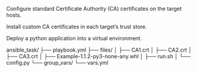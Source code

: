  Configure standard Certificate Authority (CA) certificates on the target hosts.



 
 Install custom CA certificates in each target’s trust store.


 
 Deploy a python application into a virtual environment.



 



ansible_task/
├── playbook.yml
├── files/
│   ├── CA1.crt
│   ├── CA2.crt
│   ├── CA3.crt
│   ├── Example-1.1.2-py3-none-any.whl
│   ├── run.sh
│   └── config.py
└── group_vars/
    └── vars.yml
